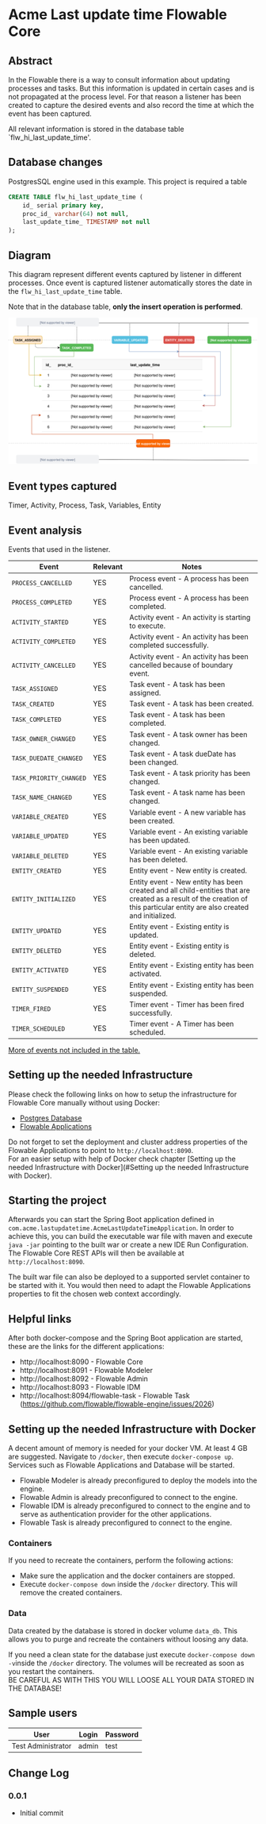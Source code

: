 # Acme Last update time Flowable Core
## Abstract
In the Flowable there is a way to consult information about updating processes and tasks. But this information is updated in certain cases and is not propagated at the process level. For that reason a listener has been created to capture the desired events and also record the time at which the event has been captured. 

All relevant information is stored in the database table `flw_hi_last_update_time'.

## Database changes
PostgresSQL engine used in this example.
This project is required a table

```sql
CREATE TABLE flw_hi_last_update_time (
    id_ serial primary key,
    proc_id_ varchar(64) not null,
    last_update_time_ TIMESTAMP not null
);
```

## Diagram
This diagram represent different events captured by listener in different processes. Once event is captured listener automatically stores the date in the `flw_hi_last_update_time` table.

Note that in the database table, **only the insert operation is performed**.

![Diagram](/acme-lastupdatetime-app/src/main/resources/diagram/diagram.svg)

## Event types captured
Timer, Activity, Process, Task, Variables, Entity

## Event analysis
Events that used in the listener.

| Event | Relevant | Notes |
|---|---|---|
| `PROCESS_CANCELLED` | YES | Process event - A process has been cancelled. |
| `PROCESS_COMPLETED` | YES | Process event - A process has been completed. |
| `ACTIVITY_STARTED` | YES | Activity event - An activity is starting to execute. |
| `ACTIVITY_COMPLETED` | YES | Activity event - An activity has been completed successfully. |
| `ACTIVITY_CANCELLED` | YES | Activity event - An activity has been cancelled because of boundary event. |
| `TASK_ASSIGNED` | YES | Task event - A task has been assigned. |
| `TASK_CREATED` | YES | Task event - A task has been created. | 
| `TASK_COMPLETED` | YES | Task event - A task has been completed. |
| `TASK_OWNER_CHANGED` | YES | Task event - A task owner has been changed. |
| `TASK_DUEDATE_CHANGED` | YES | Task event - A task dueDate has been changed. |
| `TASK_PRIORITY_CHANGED` | YES | Task event - A task priority has been changed. |
| `TASK_NAME_CHANGED` | YES | Task event - A task name has been changed. |
| `VARIABLE_CREATED` | YES | Variable event - A new variable has been created. |
| `VARIABLE_UPDATED` | YES | Variable event - An existing variable has been updated. |
| `VARIABLE_DELETED` | YES | Variable event - An existing variable has been deleted. |
| `ENTITY_CREATED` | YES | Entity event - New entity is created. |
| `ENTITY_INITIALIZED` | YES | Entity event - New entity has been created and all child-entities that are created as a result of the creation of this particular entity are also created and initialized. |
| `ENTITY_UPDATED` | YES | Entity event - Existing entity is updated. |
| `ENTITY_DELETED` | YES | Entity event - Existing entity is deleted. |
| `ENTITY_ACTIVATED` | YES | Entity event - Existing entity has been activated. |
| `ENTITY_SUSPENDED` | YES | Entity event - Existing entity has been suspended. |
| `TIMER_FIRED` | YES | Timer event - Timer has been fired successfully. |
| `TIMER_SCHEDULED` | YES | Timer event - A Timer has been scheduled. |

[More of events not included in the table.](https://flowable.com/open-source/docs/bpmn/ch03-Configuration/#supported-event-types)

## Setting up the needed Infrastructure
Please check the following links on how to setup the infrastructure for Flowable Core manually without
using Docker:

- [Postgres Database](https://flowable.com/open-source/docs/bpmn/ch03-Configuration/#database-configuration)
- [Flowable Applications](https://flowable.com/open-source/docs/bpmn/ch14-Applications/)

Do not forget to set the deployment and cluster address properties of the Flowable Applications to point to
`http://localhost:8090`.  
For an easier setup with help of Docker check chapter [Setting up the needed Infrastructure with Docker](#Setting up the needed Infrastructure with Docker).

## Starting the project
Afterwards you can start the Spring Boot application defined in `com.acme.lastupdatetime.AcmeLastUpdateTimeApplication`. In order to achieve this,
you can build the executable war file with maven and execute `java -jar` pointing to the built war or create a new IDE Run Configuration. 
The Flowable Core REST APIs will then be available at `http://localhost:8090`.

The built war file can also be deployed to a supported servlet container to be started with it.
You would then need to adapt the Flowable Applications properties to fit the chosen web context accordingly.

## Helpful links
After both docker-compose and the Spring Boot application are started, these are the links for the different applications:

- http://localhost:8090 - Flowable Core
- http://localhost:8091 - Flowable Modeler
- http://localhost:8092 - Flowable Admin
- http://localhost:8093 - Flowable IDM
- http://localhost:8094/flowable-task - Flowable Task (https://github.com/flowable/flowable-engine/issues/2026)

## Setting up the needed Infrastructure with Docker
A decent amount of memory is needed for your docker VM. At least 4 GB are suggested.
Navigate to `/docker`, then execute `docker-compose up`. Services such as Flowable Applications and Database will be started.

- Flowable Modeler is already preconfigured to deploy the models into the engine.
- Flowable Admin is already preconfigured to connect to the engine.
- Flowable IDM is already preconfigured to connect to the engine and to serve as authentication provider for the other applications.
- Flowable Task is already preconfigured to connect to the engine.

### Containers
If you need to recreate the containers, perform the following actions:
- Make sure the application and the docker containers are stopped.
- Execute `docker-compose down` inside the `/docker` directory. This will remove the created containers.

### Data
Data created by the database is stored in docker volume `data_db`.
This allows you to purge and recreate the containers without loosing any data.

If you need a clean state for the database just execute `docker-compose down -v`inside the `/docker` directory.
The volumes will be recreated as soon as you restart the containers.  
BE CAREFUL AS WITH THIS YOU WILL LOOSE ALL YOUR DATA STORED IN THE DATABASE!

## Sample users
| User | Login | Password |
| -------------| ------------- | ------------- |
| Test Administrator | admin | test |

## Change Log

### 0.0.1
- Initial commit
